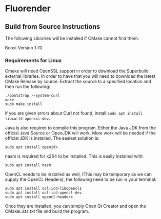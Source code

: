 # Fluorender


## Build from Source Instructions 

The following Libraries will be installed if CMake cannot find them:

Boost Version 1.70

### Requirements for Linux
Cmake will need OpenSSL support in order to download the Superbuild external libraries. In order to have that you will need to download the latest CMake Release by source. Extract the source to a specified location and then run the following:

```
./bootstrap --system-curl
make
sudo make install
```

if you are given errors about Curl not found, install `sudo apt install libcurl4-openssl-dev`. 

Java is also required to compile this program. Either the Java JDK from the official Java Source or OpenJDK will work. More work will be needed if the official JDK is installed. The easiest solution is:

```
sudo apt install openjdk
```
nasm is required for x264 to be installed. This is easily installed with:

```
sudo apt install nasm
```
OpenCL needs to be installed as well, (This may be temporary as we can supply the OpenCL Headers), the following need to be run in your terminal:

```
sudo apt install ocl-icd-libopencl1
sudo apt install ocl-icd-opencl-dev
sudo apt install opencl-headers
```
Once they are installed, you can simply Open Qt Creator and open the CMakeLists.txt file and build the program.
